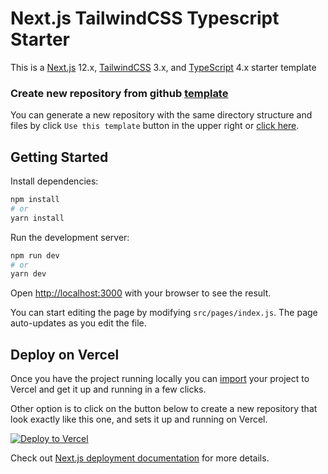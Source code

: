 # Next.js TailwindCSS Typescript Starter

This is a [Next.js](https://nextjs.org/) 12.x, [TailwindCSS](https://tailwindcss.com/) 3.x, and [TypeScript](https://www.typescriptlang.org/docs/home.html) 4.x starter template

### Create new repository from github [template](https://docs.github.com/en/github/creating-cloning-and-archiving-repositories/creating-a-repository-from-a-template)

You can generate a new repository with the same directory structure and files by click `Use this template` button in the upper right or [click here](https://github.com/vuongddang/nextjs-tailwindcss-typescript-starter/generate).

## Getting Started

Install dependencies:

```bash
npm install
# or
yarn install
```

Run the development server:

```bash
npm run dev
# or
yarn dev
```

Open [http://localhost:3000](http://localhost:3000) with your browser to see the result.

You can start editing the page by modifying `src/pages/index.js`. The page auto-updates as you edit the file.

## Deploy on Vercel

Once you have the project running locally you can [import](https://vercel.com/import/git) your project to Vercel and get it up and running in a few clicks.

Other option is to click on the button below to create a new repository that look exactly like this one, and sets it up and running on Vercel.

[![Deploy to Vercel](https://vercel.com/button)](https://vercel.com/import/project?template=https://github.com/vuongddang/nextjs-tailwindcss-typescript-starter/tree/main)

Check out [Next.js deployment documentation](https://nextjs.org/docs/deployment) for more details.
